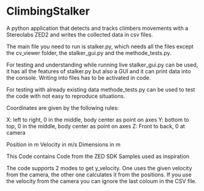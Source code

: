 # ClimbingStalker

A python application that detects and tracks climbers movements with a Stereolabs ZED2 and writes the collected data in csv files.

The main file you need to run is stalker.py, which needs all the files except the cv_viewer folder, the stalker_gui.py and the methode_tests.py.

For testing and understanding while running live stalker_gui.py can be used, it has all the features of stalker.py but also a GUI and it can print data into the console. Writing into files has to be activated in code.

For testing with already existing data methode_tests.py can be used to test the code with not easy to reproduce situations.

Coordinates are given by the following rules:

X: left to right, 0 in the middle, body center as point on axes
Y: bottom to top, 0 in the middle, body center as point on axes
Z: Front to back, 0 at camera

Position in m
Velocity in m/s
Dimensions in m

This Code contains Code from the ZED SDK Samples used as inspiration

The code supports 2 modes to get y_velocity. One uses the given velocity from the camera, the other one calculates it from the positions.
If you use the velocity from the camera you can ignore the last coloum in the CSV file. 
